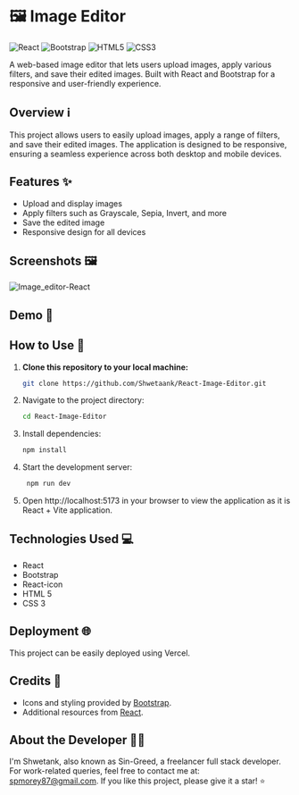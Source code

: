 # 🖼️ Image Editor

![React](https://img.shields.io/badge/-React-blue)
![Bootstrap](https://img.shields.io/badge/-Bootstrap-purple)
![HTML5](https://img.shields.io/badge/-HTML5-orange)
![CSS3](https://img.shields.io/badge/-CSS3-blue)

A web-based image editor that lets users upload images, apply various filters, and save their edited images. Built with React and Bootstrap for a responsive and user-friendly experience.

## Overview ℹ️

This project allows users to easily upload images, apply a range of filters, and save their edited images. The application is designed to be responsive, ensuring a seamless experience across both desktop and mobile devices.

## Features ✨

- Upload and display images
- Apply filters such as Grayscale, Sepia, Invert, and more
- Save the edited image
- Responsive design for all devices

## Screenshots 🖼️
![Image_editor-React](https://github.com/user-attachments/assets/fa99f643-87c7-49d1-b92f-7cc6d96c9308)



## Demo 🎥



## How to Use 🚀

1. **Clone this repository to your local machine:**
   ```bash
   git clone https://github.com/Shwetaank/React-Image-Editor.git
2. Navigate to the project directory:
   ```bash
   cd React-Image-Editor
3. Install dependencies:
    ```bash
    npm install
4. Start the development server:
   ```bash
    npm run dev
5. Open http://localhost:5173 in your browser to view the application as it is React + Vite application.

## Technologies Used 💻   
- React
- Bootstrap
- React-icon
- HTML 5
- CSS 3

## Deployment 🌐
This project can be easily deployed using Vercel. 


## Credits 🙌
- Icons and styling provided by [Bootstrap](https://getbootstrap.com/).
- Additional resources from [React](https://reactjs.org/).

## About the Developer 👨‍💻
I'm Shwetank, also known as Sin-Greed, a freelancer full stack developer. 
For work-related queries, feel free to contact me at: [spmorey87@gmail.com](mailto:spmorey87@gmail.com).
If you like this project, please give it a star! ⭐

